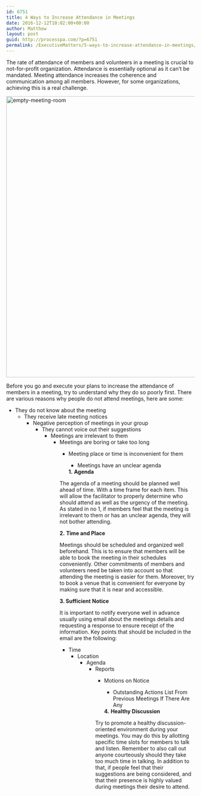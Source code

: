 ```yaml
---
id: 6751
title: 4 Ways to Increase Attendance in Meetings
date: 2016-12-12T10:02:00+00:00
author: Matthew
layout: post
guid: http://processpa.com/?p=6751
permalink: /ExecutiveMatters/5-ways-to-increase-attendance-in-meetings/
---
```

The rate of attendance of members and volunteers in a meeting is crucial to not-for-profit organization. Attendance is essentially optional as it can’t be mandated. Meeting attendance increases the coherence and communication among all members. However, for some organizations, achieving this is a real challenge. 

<img title="empty-meeting-room" style="border-top: 0px; border-right: 0px; background-image: none; border-bottom: 0px; padding-top: 0px; padding-left: 0px; border-left: 0px; display: inline; padding-right: 0px" border="0" alt="empty-meeting-room" src="http://processpa.com/wp-content/uploads/2016/12/empty-meeting-room.jpg" width="1125" height="750" />

Before you go and execute your plans to increase the attendance of members in a meeting, try to understand why they do so poorly first. There are various reasons why people do not attend meetings, here are some: 

  * They do not know about the meeting 
      * They receive late meeting notices 
          * Negative perception of meetings in your group 
              * They cannot voice out their suggestions 
                  * Meetings are irrelevant to them 
                      * Meetings are boring or take too long 
                          * Meeting place or time is inconvenient for them 
                              * Meetings have an unclear agenda</ul> 
                            **1.** **Agenda** 
                            
                            The agenda of a meeting should be planned well ahead of time. With a time frame for each item. This will allow the facilitator to properly determine who should attend as well as the urgency of the meeting. As stated in no 1, if members feel that the meeting is irrelevant to them or has an unclear agenda, they will not bother attending. 
                            
                            **2.** **Time and Place** 
                            
                            Meetings should be scheduled and organized well beforehand. This is to ensure that members will be able to book the meeting in their schedules conveniently. Other commitments of members and volunteers need be taken into account so that attending the meeting is easier for them. Moreover, try to book a venue that is convenient for everyone by making sure that it is near and accessible. 
                            
                            **3. Sufficient** **Notice** 
                            
                            It is important to notify everyone well in advance usually using email about the meetings details and requesting a response to ensure receipt of the information. Key points that should be included in the email are the following: 
                            
                              * Time 
                                  * Location 
                                      * Agenda 
                                          * Reports 
                                              * Motions on Notice 
                                                  * Outstanding Actions List From Previous Meetings If There Are Any</ul> 
                                                **4.** **Healthy Discussion** 
                                                
                                                Try to promote a healthy discussion-oriented environment during your meetings. You may do this by allotting specific time slots for members to talk and listen. Remember to also call out anyone courteously should they take too much time in talking. In addition to that, if people feel that their suggestions are being considered, and that their presence is highly valued during meetings their desire to attend.
